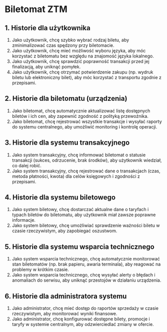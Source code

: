 # Biletomat ZTM
## 1. Historie dla użytkownika
1.	Jako użytkownik, chcę szybko wybrać rodzaj biletu, aby zminimalizować czas spędzony przy biletomacie.
2.	Jako użytkownik, chcę mieć możliwość wyboru języka, aby móc korzystać z biletomatu bez względu na znajomość języka lokalnego.
3.	Jako użytkownik, chcę sprawdzić poprawność transakcji przed jej finalizacją, aby uniknąć pomyłek.
4.	Jako użytkownik, chcę otrzymać potwierdzenie zakupu (np. wydruk biletu lub elektroniczny bilet), aby móc korzystać z transportu zgodnie z przepisami.
## 2. Historie dla biletomatu (urządzenia)
1.	Jako biletomat, chcę automatycznie aktualizować listę dostępnych biletów i ich cen, aby zapewnić zgodność z polityką przewoźnika.
2.	Jako biletomat, chcę rejestrować wszystkie transakcje i wysyłać raporty do systemu centralnego, aby umożliwić monitoring i kontrolę operacji.
## 3. Historie dla systemu transakcyjnego
1.	Jako system transakcyjny, chcę informować biletomat o statusie transakcji (sukces, odrzucenie, brak środków), aby użytkownik wiedział, co dalej robić.
2.	Jako system transakcyjny, chcę rejestrować dane o transakcjach (czas, metoda płatności, kwota) dla celów księgowych i zgodności z przepisami.
## 4. Historie dla systemu biletowego
1.	Jako system biletowy, chcę dostarczać aktualne dane o taryfach i typach biletów do biletomatu, aby użytkownik miał zawsze poprawne informacje.
2.	Jako system biletowy, chcę umożliwiać sprawdzenie ważności biletu w czasie rzeczywistym, aby zapobiegać oszustwom.
## 5. Historie dla systemu wsparcia technicznego
1.	Jako system wsparcia technicznego, chcę automatycznie monitorować stan biletomatów (np. brak papieru, awaria terminala), aby reagować na problemy w krótkim czasie.
2.	Jako system wsparcia technicznego, chcę wysyłać alerty o błędach i anomaliach do serwisu, aby uniknąć przestojów w działaniu urządzenia.
## 6. Historie dla administratora systemu
1.	Jako administrator, chcę mieć dostęp do raportów sprzedaży w czasie rzeczywistym, aby monitorować wyniki finansowe.
2.	Jako administrator, chcę konfigurować dostępne bilety, promocje i taryfy w systemie centralnym, aby odzwierciedlać zmiany w ofercie.


